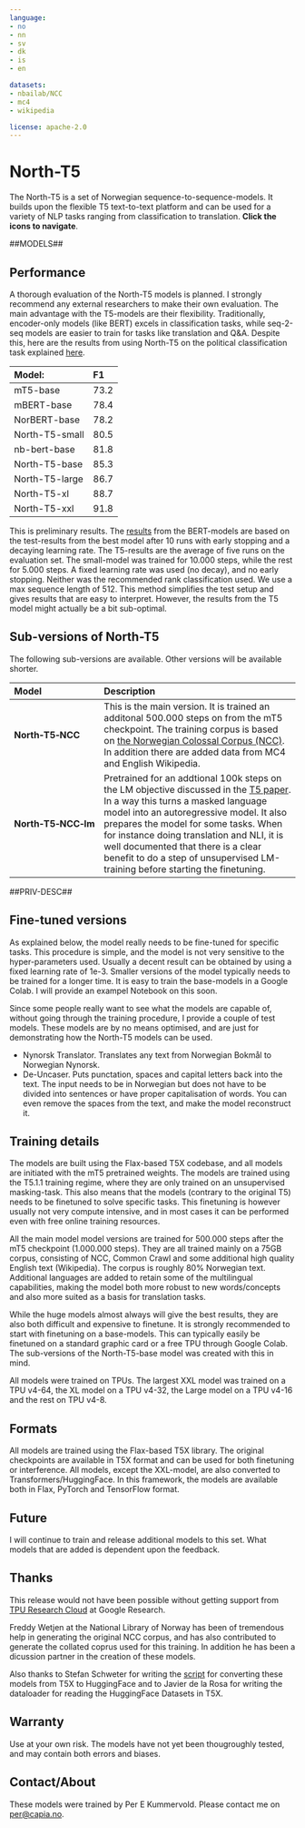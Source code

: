 ```yaml
---
language: 
- no
- nn
- sv
- dk
- is
- en

datasets:
- nbailab/NCC
- mc4
- wikipedia

license: apache-2.0
---
```


# North-T5
The North-T5 is a set of Norwegian sequence-to-sequence-models. It builds upon the flexible T5 text-to-text platform and can be used for a variety of NLP tasks ranging from classification to translation. __**Click the icons to navigate**__.

##MODELS##

## Performance
A thorough evaluation of the North-T5 models is planned. I strongly recommend any external researchers to make their own evaluation. The main advantage with the T5-models are their flexibility. Traditionally, encoder-only models (like BERT) excels in classification tasks, while seq-2-seq models are easier to train for tasks like translation and Q&A. Despite this, here are the results from using North-T5 on the political classification task explained [here](https://arxiv.org/abs/2104.09617). 

|**Model:** | **F1** |
|:-----------|:------------|
|mT5-base|73.2 |
|mBERT-base|78.4 |
|NorBERT-base|78.2 |
|North-T5-small|80.5 |
|nb-bert-base|81.8 |
|North-T5-base|85.3 |
|North-T5-large|86.7 |
|North-T5-xl|88.7 |
|North-T5-xxl|91.8|

This is preliminary results. The [results](https://arxiv.org/abs/2104.09617) from the BERT-models are based on the test-results from the best model after 10 runs with early stopping and a decaying learning rate. The T5-results are the average of five runs on the evaluation set. The small-model was trained for 10.000 steps, while the rest for 5.000 steps. A fixed learning rate was used (no decay), and no early stopping. Neither was the recommended rank classification used. We use a max sequence length of 512. This method simplifies the test setup and gives results that are easy to interpret. However, the results from the T5 model might actually be a bit sub-optimal.  

## Sub-versions of North-T5
The following sub-versions are available. Other versions will be available shorter.

|**Model** | **Description** |
|:-----------|:-------|
|**North&#8209;T5&#8209;NCC** |This is the main version. It is trained an additonal 500.000 steps on from the mT5 checkpoint. The training corpus is based on [the Norwegian Colossal Corpus (NCC)](https://huggingface.co/datasets/NbAiLab/NCC). In addition there are added data from MC4 and English Wikipedia.| 
|**North&#8209;T5&#8209;NCC&#8209;lm**|Pretrained for an addtional 100k steps on the LM objective discussed in the [T5 paper](https://arxiv.org/pdf/1910.10683.pdf). In a way this turns a masked language model into an autoregressive model. It also prepares the model for some tasks. When for instance  doing translation and NLI, it is well documented that there is a clear benefit to do a step of unsupervised LM-training before starting the finetuning.| 
##PRIV-DESC##

## Fine-tuned versions
As explained below, the model really needs to be fine-tuned for specific tasks. This procedure is simple, and the model is not very sensitive to the hyper-parameters used. Usually a decent result can be obtained by using a fixed learning rate of 1e-3. Smaller versions of the model typically needs to be trained for a longer time. It is easy to train the base-models in a Google Colab. I will provide an exampel Notebook on this soon.

Since some people really want to see what the models are capable of, without going through the training procedure, I provide a couple of test models. These models are by no means optimised, and are just for demonstrating how the North-T5 models can be used.

* Nynorsk Translator. Translates any text from Norwegian Bokmål to Norwegian Nynorsk.
* De-Uncaser. Puts punctation, spaces and capital letters back into the text. The input needs to be in Norwegian but does not have to be divided into sentences or have proper capitalisation of words. You can even remove the spaces from the text, and make the model reconstruct it.


## Training details
The models are built using the Flax-based T5X codebase, and all models are initiated with the mT5 pretrained weights. The models are trained using the T5.1.1 training regime, where they are only trained on an unsupervised masking-task. This also means that the models (contrary to the original T5) needs to be finetuned to solve specific tasks. This finetuning is however usually not very compute intensive, and in most cases it can be performed even with free online training resources.

All the main model model versions are trained for 500.000 steps after the mT5 checkpoint (1.000.000 steps). They are all trained mainly on a 75GB corpus, consisting of NCC, Common Crawl and some additional high quality English text (Wikipedia). The corpus is roughly 80% Norwegian text. Additional languages are added to retain some of the multilingual capabilities, making the model both more robust to new words/concepts and also more suited as a basis for translation tasks.

While the huge models almost always will give the best results, they are also both difficult and expensive to finetune. It is strongly recommended to start with finetuning on a base-models. This can typically easily be finetuned on a standard graphic card or a free TPU through Google Colab. The sub-versions of the North-T5-base model was created with this in mind. 

All models were trained on TPUs. The largest XXL model was trained on a TPU v4-64, the XL model on a TPU v4-32, the Large model on a TPU v4-16 and the rest on TPU v4-8.

## Formats
All models are trained using the Flax-based T5X library. The original checkpoints are available in T5X format and can be used for both finetuning or interference. All models, except the XXL-model, are also converted to Transformers/HuggingFace. In this framework, the models are available both in Flax, PyTorch and TensorFlow format.

## Future
I will continue to train and release additional models to this set. What models that are added is dependent upon the feedback. 

## Thanks
This release would not have been possible without getting support from [TPU Research Cloud](https://sites.research.google/trc/about/) at Google Research. 

Freddy Wetjen at the National Library of Norway has been of tremendous help in generating the original NCC corpus, and has also contributed to generate the collated coprus used for this training. In addition he has been a dicussion partner in the creation of these models. 

Also thanks to Stefan Schweter for writing the [script](https://github.com/huggingface/transformers/blob/main/src/transformers/models/t5/convert_t5x_checkpoint_to_flax.py)  for converting these models from T5X to HuggingFace and to Javier de la Rosa for writing the dataloader for reading the HuggingFace Datasets in T5X.

## Warranty
Use at your own risk. The models have not yet been thougroughly tested, and may contain both errors and biases.

## Contact/About
These models were trained by Per E Kummervold. Please contact me on per@capia.no.

